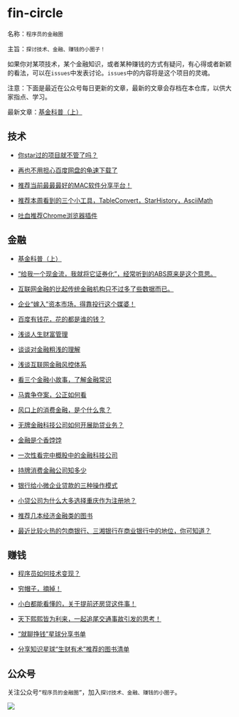 # fin-circle

名称：`程序员的金融圈`

主旨：`探讨技术、金融、赚钱的小圈子！`

如果你对某项技术，某个金融知识，或者某种赚钱的方式有疑问，有心得或者新颖的看法，可以在`issues`中发表讨论。`issues`中的内容将是这个项目的灵魂。

注意：下面是最近在公众号每日更新的文章，最新的文章会存档在本仓库，以供大家指点、学习。

最新文章：[基金科普（上）](https://mp.weixin.qq.com/s/s-93tlKkQlqGAxOTbeV4Gw)

## 技术

* [你star过的项目就不管了吗？](https://mp.weixin.qq.com/s/l_NC_hbfcuVL4UDKop-6_g)

* [再也不用担心百度网盘的龟速下载了](https://mp.weixin.qq.com/s?__biz=MzA5MjIzMDE1Nw==&mid=2247483850&idx=1&sn=297a3148e223a8b89c438efbabfd65c0&chksm=907106a8a7068fbed1083408b9da562818ea5cee38d9bef49dd9001f604d3c481baa375c253a&token=1231264541&lang=zh_CN#rd)

* [推荐当前最最最好的MAC软件分享平台！](https://mp.weixin.qq.com/s?__biz=MzA5MjIzMDE1Nw==&mid=2247483830&idx=1&sn=14fe3bc69503f18acccf28197cbbf543&chksm=907106d4a7068fc245e11861de0b2fab5a6cb454968fb772fc4e378f46907e5fcb7ec25c9af6&token=1231264541&lang=zh_CN#rd)

* [推荐本周看到的三个小工具，TableConvert，StarHistory，AsciiMath](https://mp.weixin.qq.com/s?__biz=MzA5MjIzMDE1Nw==&mid=2247483798&idx=1&sn=f7d20f5265a436a6dabbfe4f5bd365fe&chksm=907106f4a7068fe2287f773a26e2f2788685fdc34369309d695bc3f083aad81f0bd467048e38&token=1231264541&lang=zh_CN#rd)

* [吐血推荐Chrome浏览器插件](https://mp.weixin.qq.com/s?__biz=MzA5MjIzMDE1Nw==&mid=2247483778&idx=1&sn=4aba2db4df7219d641002edc215506c5&chksm=907106e0a7068ff67f58524638fb90fdb3faeeff6acea360fa04928d19defd7f496a23e9fbd7&token=1231264541&lang=zh_CN#rd)

## 金融

* [基金科普（上）](https://mp.weixin.qq.com/s/s-93tlKkQlqGAxOTbeV4Gw)

* [“给我一个现金流，我就将它证券化”，经常听到的ABS原来是这个意思。](https://mp.weixin.qq.com/s/EPirEMOC6kxIGHKlTU9aig)

* [互联网金融的比起传统金融机构只不过多了些数据而已。](https://mp.weixin.qq.com/s/dfV8Z5FbS1OwUAG54mA6UA)

* [企业“嫁入”资本市场，得靠投行这个媒婆！](https://mp.weixin.qq.com/s/uHcwGUQmncwL65L22fOPzw)

* [百度有钱花，花的都是谁的钱？](https://mp.weixin.qq.com/s/9hNsMU1GTK2r1f04FPRwwA)

* [浅谈人生财富管理](https://mp.weixin.qq.com/s/VkMgY-3dmRzY8xjOjJBz8Q)

* [谈谈对金融粗浅的理解](https://mp.weixin.qq.com/s/tbUqf6G85dHbDXmIPhpv-Q)

* [浅谈互联网金融风控体系](https://mp.weixin.qq.com/s/vL-M9ZRPatdw9SxTLf3WBQ)

* [看三个金融小故事，了解金融常识](https://mp.weixin.qq.com/s/gxUVgaMOMhJ5EcpoiGc0SQ)

* [马粪争夺案，公正如何看](https://mp.weixin.qq.com/s/0idEfo8GjQfIyPCGZIkZXg)

* [风口上的消费金融，是个什么鬼？](https://mp.weixin.qq.com/s/T5GvQZmv-xr8-DRNDf1dbw)

* [无牌金融科技公司如何开展助贷业务？](https://mp.weixin.qq.com/s/EsiwfizihdbjHks-CKwz1A)

* [金融是个香饽饽](https://mp.weixin.qq.com/s?__biz=MzA5MjIzMDE1Nw==&tempkey=MTAxM191a082SmhKU0M4MXMveC9yTTJfN2ZSRjJUNkhyT0puUl85ZEh1RGRJaWh0dmw5eUgwUVRZYXhzeEYzb2VXSjVqUHNWemNkZTNzZm12YzFkMDNxdTFuWk1qMlRhZXRHTlNiNzVHUHRfLVJ4M0RuaWliRGFmOVNhcEF5WXRlYVJIbU8yZzNZQmVTVFgwZkNPeTc1SGhkQkdHdGVEWG9SUGM3SFkyVndRfn4%3D&chksm=1071057d27068c6b4b20a06ed6544d842206bae69aea48eb6899f2e679519c803a1a3898d41e#rd)

* [一次性看完中概股中的金融科技公司](https://mp.weixin.qq.com/s/RUvsTUk3687S_6XKK1-iRA)

* [持牌消费金融公司知多少](https://mp.weixin.qq.com/s/y1mPvOeUyt7vdGyroY5m2g)

* [银行给小微企业贷款的三种操作模式](https://mp.weixin.qq.com/s?__biz=MzA5MjIzMDE1Nw==&mid=2247483919&idx=1&sn=c11fb64260fb9b69ac7d01f12b30bd5c&chksm=9071056da7068c7b8c28b3c2d31ff60946681d956734aafffd2cc01ad99071cc85f64b5629f5&token=404112811&lang=zh_CN#rd)

* [小贷公司为什么大多选择重庆作为注册地？](https://mp.weixin.qq.com/s?__biz=MzA5MjIzMDE1Nw==&mid=2247483914&idx=1&sn=ce66a72df82aa85d781e89199f19023a&chksm=90710568a7068c7efa5360a124d53a83d75313d18a760b6236b0de1e385c846f849a0d4ed889&token=1231264541&lang=zh_CN#rd)


* [推荐几本经济金融类的图书](https://mp.weixin.qq.com/s?__biz=MzA5MjIzMDE1Nw==&mid=2247483899&idx=1&sn=5bc771323d7d31eddbe0e03569884822&chksm=90710699a7068f8f7d5397603fff2dd194941f694062b67d2f9a5da832553418fa16d85c32dd&token=1231264541&lang=zh_CN#rd)

* [最近比较火热的包商银行、三湘银行在商业银行中的地位，你可知道？](https://mp.weixin.qq.com/s?__biz=MzA5MjIzMDE1Nw==&mid=2247483818&idx=1&sn=d35973684b96a60270c420fcf91a0e18&chksm=907106c8a7068fde12b145332787297dcabc538c6442aa89392296597be27f4a77095d115e65&token=1231264541&lang=zh_CN#rd)

## 赚钱

* [程序员如何技术变现？](https://mp.weixin.qq.com/s/8bj_HYD4ON6kbv6fzrDeKQ)

* [穷帽子，摘掉！](https://mp.weixin.qq.com/s/Bc61ipiLsNH5Xb1XF6rBqA)

* [小白都能看懂的，关于提前还房贷这件事！](https://mp.weixin.qq.com/s?__biz=MzA5MjIzMDE1Nw==&mid=2247483812&idx=1&sn=3d7ed7672d5b07f126973371a0c0a6c8&chksm=907106c6a7068fd035133eaf101918087a265344a9f030140b7118dedeeab4039362f07b92aa&token=1231264541&lang=zh_CN#rd)

* [天下熙熙皆为利来，一起追尾交通事故引发的思考！](https://mp.weixin.qq.com/s?__biz=MzA5MjIzMDE1Nw==&mid=2247483890&idx=1&sn=6f055e4da3974023a4ed347f027f21fa&chksm=90710690a7068f865ca67d32c6e5088f5c4acdf0b60b23fb4aaa9e9bb869f35a45c54e80b3f8&token=1231264541&lang=zh_CN#rd)

* [“就聊挣钱”星球分享书单](https://mp.weixin.qq.com/s?__biz=MzA5MjIzMDE1Nw==&mid=2247483714&idx=1&sn=cb8af7d84c61e56c359971d876081fc1&chksm=90710620a7068f36066aee3f619599f589d9643d2b8c2c646b5d03377bf65a4ef707dbc8f397&token=1231264541&lang=zh_CN#rd)

* [分享知识星球“生财有术”推荐的图书清单](https://mp.weixin.qq.com/s?__biz=MzA5MjIzMDE1Nw==&mid=2247483804&idx=1&sn=7b91284578b75822e2f7a8056b16a298&chksm=907106fea7068fe89db8f1d282c8d007f15cbdf7754b79220b518941ada22f0767946e31ba80&token=1231264541&lang=zh_CN#rd)

## 公众号

关注公众号`“程序员的金融圈”`，加入`探讨技术、金融、赚钱的小圈子`。

![](https://user-gold-cdn.xitu.io/2019/6/9/16b39674126fc0f0?imageView2/0/w/1280/h/960/format/webp/ignore-error/1)
